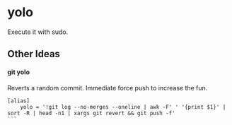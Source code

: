 # yolo

Execute it with sudo.

## Other Ideas

#### git yolo

Reverts a random commit. Immediate force push to increase the fun.

````
[alias]
    yolo = '!git log --no-merges --oneline | awk -F' ' '{print $1}' | sort -R | head -n1 | xargs git revert && git push -f'
```
